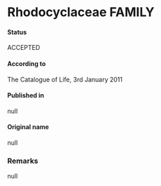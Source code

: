 # Rhodocyclaceae FAMILY

#### Status
ACCEPTED

#### According to
The Catalogue of Life, 3rd January 2011

#### Published in
null

#### Original name
null

### Remarks
null